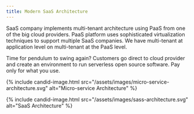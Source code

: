 ```yaml
---
title: Modern SaaS Architecture
---
```


SaaS company implements multi-tenant architecture using PaaS from one of the big cloud providers. PaaS platform uses sophisticated virtualization techniques to support multiple SaaS companies. We have multi-tenant at application level on multi-tenant at the PaaS level.

Time for pendulum to swing again? Customers go direct to cloud provider and create an environment to run serverless open source software. Pay only for what you use. 

{% include candid-image.html src="/assets/images/micro-service-architecture.svg" alt="Micro-service Architecture" %}

{% include candid-image.html src="/assets/images/sass-architecture.svg" alt="SaaS Architecture" %}



